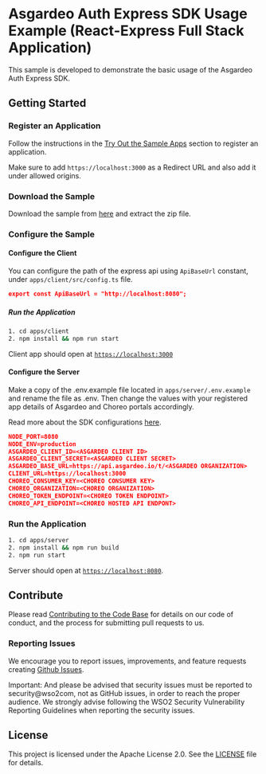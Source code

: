 # Asgardeo Auth Express SDK Usage Example (React-Express Full Stack Application)

This sample is developed to demonstrate the basic usage of the Asgardeo Auth Express SDK.

## Getting Started

### Register an Application

Follow the instructions in the [Try Out the Sample Apps](../../README.md#try-out-the-sample-apps) section to register an application.

Make sure to add `https://localhost:3000` as a Redirect URL and also add it under allowed origins. 

### Download the Sample

Download the sample from [here](https://github.com/asgardeo/asgardeo-auth-express-sdk/releases/latest/download/asgardeo-choreo-react-express.zip) and extract the zip file.

### Configure the Sample

#### Configure the Client

You can configure the path of the express api using `ApiBaseUrl` constant, under `apps/client/src/config.ts` file.

```json
export const ApiBaseUrl = "http://localhost:8080";
```

##### Run the Application

```bash
1. cd apps/client
2. npm install && npm run start
```
Client app should open at [`https://localhost:3000`](https://localhost:3000) 

#### Configure the Server

Make a copy of the .env.example file located in `apps/server/.env.example` and rename the file as .env. Then change the values with your registered app details of Asgardeo and Choreo portals accordingly.

Read more about the SDK configurations [here](../../README.md#authprovider).

```json
NODE_PORT=8080
NODE_ENV=production
ASGARDEO_CLIENT_ID=<ASGARDEO CLIENT ID>
ASGARDEO_CLIENT_SECRET=<ASGARDEO CLIENT SECRET>
ASGARDEO_BASE_URL=https://api.asgardeo.io/t/<ASGARDEO ORGANIZATION>
CLIENT_URL=https://localhost:3000
CHOREO_CONSUMER_KEY=<CHOREO CONSUMER KEY>
CHOREO_ORGANIZATION=<CHOREO ORGANIZATION>
CHOREO_TOKEN_ENDPOINT=<CHOREO TOKEN ENDPOINT>
CHOREO_API_ENDPOINT=<CHOREO HOSTED API ENDPONT>
```

### Run the Application

```bash
1. cd apps/server
2. npm install && npm run build
2. npm run start
```
Server should open at [`https://localhost:8080`](https://localhost:8080).

## Contribute

Please read [Contributing to the Code Base](http://wso2.github.io/) for details on our code of conduct, and the process for submitting pull requests to us.

### Reporting Issues

We encourage you to report issues, improvements, and feature requests creating [Github Issues](https://github.com/asgardeo/asgardeo-auth-express-sdk/issues).

Important: And please be advised that security issues must be reported to security@wso2com, not as GitHub issues, in order to reach the proper audience. We strongly advise following the WSO2 Security Vulnerability Reporting Guidelines when reporting the security issues.

## License

This project is licensed under the Apache License 2.0. See the [LICENSE](../../LICENSE) file for details.
